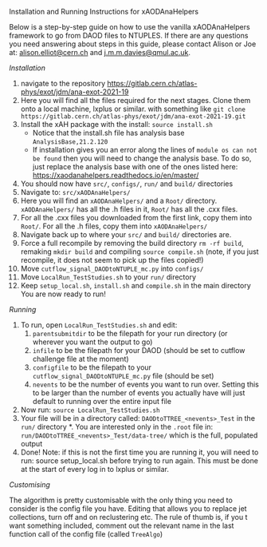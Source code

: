Installation and Running Instructions for xAODAnaHelpers 

Below is a step-by-step guide on how to use the vanilla xAODAnaHelpers framework to go from DAOD files to NTUPLES. If there are any questions you need answering about steps in this guide, please contact Alison or Joe at: alison.elliot@cern.ch and j.m.m.davies@qmul.ac.uk. 

*Installation*

1. navigate to the repository https://gitlab.cern.ch/atlas-phys/exot/jdm/ana-exot-2021-19
2. Here you will find all the files required for the next stages. Clone them onto a local machine, lxplus or similar. with something like
`git clone  https://gitlab.cern.ch/atlas-phys/exot/jdm/ana-exot-2021-19.git`
3. Install the xAH package with the install: 
`source install.sh`
   * Notice that the install.sh file has analysis base `AnalysisBase,21.2.120` 
   * If installation gives you an error along the lines of `module os can not be found` then you will need to change the analysis base. To do so, just replace the analysis base with one of the ones listed here: https://xaodanahelpers.readthedocs.io/en/master/ 
4. You should now have `src/`, `configs/`, `run/` and `build/` directories 
5. Navigate to: `src/xAODAnaHelpers/`
6. Here you will find an `xAODAnaHelpers/` and a `Root/` directory. `xAODAnaHelpers/` has all the .h files in it, `Root/` has all the .cxx files. 
7. For all the .cxx files you downloaded from the first link, copy them into `Root/`. For all the .h files, copy them into `xAODAnaHelpers/ `
8. Navigate back up to where your `src/` and `build/` directories are.
9. Force a full recompile by removing the build directory `rm -rf build`, remaking `mkdir build` and compiling `source compile.sh` (note, if you just recompile, it does not seem to pick up the files copied!)
10. Move `cutflow_signal_DAODtoNTUPLE_mc.py` into `configs/`
11. Move `LocalRun_TestStudies.sh` to your `run/` directory
12. Keep `setup_local.sh`, `install.sh` and `compile.sh` in the main directory 
 You are now ready to run! 

*Running*
1. To run, open `LocalRun_TestStudies.sh` and edit: 
   1. `parentsubmitdir` to be the filepath for your run directory (or wherever you want the output to go) 
   2. `infile` to be the filepath for your DAOD (should be set to cutflow challenge file at the moment)
   3. `configfile` to be the filepath to your `cutflow_signal_DAODtoNTUPLE_mc.py` file (should be set) 
   4. `nevents` to be the number of events you want to run over. Setting this to be larger than the number of events you actually have will just default to running over the entire input file 
2. Now run: `source LocalRun_TestStudies.sh`
3. Your file will be in a directory called: `DAODtoTTREE_<nevents>_Test` in the `run/` directory 
  *. You are interested only in the `.root` file in: `run/DAODtoTTREE_<nevents>_Test/data-tree/` which is the full, populated output 
4. Done! Note: if this is not the first time you are running it, you will need to run: source setup_local.sh before trying to run again. This must be done at the start of every log in to lxplus or similar.

*Customising*

The algorithm is pretty customisable with the only thing you need to consider is the config file you have. Editing that allows you to replace jet collections, turn off and on reclustering etc. The rule of thumb is, if you t want something included, comment out the relevant name in the last function call of the config file (called `TreeAlgo`)

